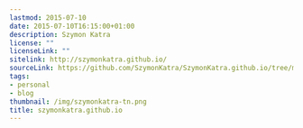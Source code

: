 ```yaml
---
lastmod: 2015-07-10
date: 2015-07-10T16:15:00+01:00
description: Szymon Katra
license: ""
licenseLink: ""
sitelink: http://szymonkatra.github.io/
sourceLink: https://github.com/SzymonKatra/SzymonKatra.github.io/tree/master/hugo_project
tags:
- personal
- blog
thumbnail: /img/szymonkatra-tn.png
title: szymonkatra.github.io
---
```


